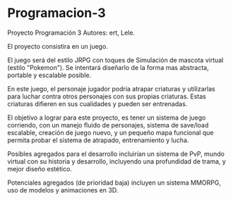 # Programacion-3
Proyecto Programación 3
Autores: ert, Lele.

El proyecto consistira en un juego.

El juego será del estilo JRPG con toques de Simulación de mascota virtual (estilo "Pokemon"). Se intentará diseñarlo de la forma mas abstracta, portable y escalable posible.

En este juego, el personaje jugador podria atrapar criaturas y utilizarlas para luchar contra otros personajes con sus propias criaturas. Estas criaturas difieren en sus cualidades y pueden ser entrenadas.

El objetivo a lograr para este proyecto, es tener un sistema de juego corriendo, con un manejo fluido de personajes, sistema de save/load escalable, creación de juego nuevo, y un pequeño mapa funcional que permita probar el sistema de atrapado, entrenamiento y lucha.

Posibles agregados para el desarrollo incluirían un sistema de PvP, mundo virtual con su historia y desarrollo, incluyendo una profundidad de trama, y mejor diseño estético.

Potenciales agregados (de prioridad baja) incluyen un sistema MMORPG, uso de modelos y animaciones en 3D.
